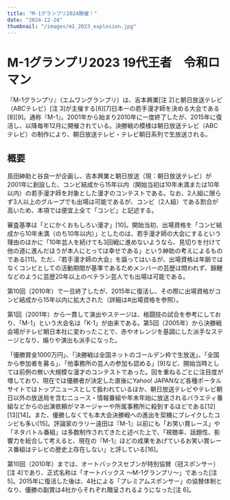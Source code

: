 ```yaml
---
title: "M-1グランプリ2024開催！"
date: "2024-12-24"
thumbnail: "/images/m1_2023_explosion.jpg"
---
```

# M-1グランプリ2023 19代王者　令和ロマン

『M-1グランプリ』（エムワングランプリ）は、吉本興業[注 2]と朝日放送テレビ（ABCテレビ）[注 3]が主催する[6][7]日本一の若手漫才師を決める大会である[8][9]。通称『M-1』。2001年から始まり2010年に一度終了したが、2015年に復活し、以降毎年12月に開催されている。決勝戦の模様は朝日放送テレビ（ABCテレビ）の制作により、朝日放送テレビ・テレビ朝日系列で生放送される。

## 概要
島田紳助と谷良一が企画し、吉本興業と朝日放送（現：朝日放送テレビ）が2001年に創設した、コンビ結成から15年以内（開始当初は10年未満または10年以内）の若手漫才師を対象とした漫才のコンテストである。なお、2人組に限らず3人以上のグループでも出場は可能であるが、コンビ（2人組）である割合が高いため、本項では便宜上全て「コンビ」と記述する。

審査基準は「とにかくおもしろい漫才」[10]。開始当初、出場資格を「コンビ結成から10年未満（のち10年以内）」としたのは、若手漫才師の大会にするという理由のほかに「10年芸人を続けても3回戦に進めないようなら、見切りを付けて他の道に進んだほうが本人にとっては幸せである」という紳助の考えによるものである[11]。ただ、『若手漫才師の大会』を謳ってはいるが、出場資格は年齢ではなくコンビとしての活動期間が基準であるためメンバーの芸歴は問われず、錦鯉などのように芸歴20年以上のベテラン芸人でも出場は可能である。

第10回（2010年）で一旦終了したが、2015年に復活し、その際に出場資格がコンビ結成から15年以内に拡大された（詳細は#出場資格を参照）。

第1回（2001年）から一貫して演出やステージは、格闘技の試合を参考にしており、「M-1」という大会名は「K-1」が由来である。第5回（2005年）から決勝戦会場がテレビ朝日本社に変わったことで、赤やオレンジを基調にした派手なステージとなり、煽りや演出も派手になった。

「優勝賞金1000万円」、「決勝戦は全国ネットのゴールデン枠で生放送」、「全国から参加者を募る」、「他事務所の芸人の参加も認める」[9]など、開始当時としては前例の無い大規模な漫才のコンテストであった。回を重ねるごとに注目度が増しており、現在では優勝者が決定した直後にYahoo! JAPANなど各種ポータルサイトではトップニュースとして扱われているほか、朝日放送テレビやテレビ朝日以外の放送局を含むニュース・情報番組や年末年始に放送されるバラエティ番組などからの出演依頼がマネージャーや所属事務所に殺到するほどである[12][13][14]。また、優勝しなくても本大会決勝戦への進出を契機にブレイクしたコンビも多い[15]。評論家のラリー遠田は『M-1』以前にも「お笑い賞レース」や「ネタバトル番組」は多数制作されてきたと述べた上で、「視聴率、話題性、影響力を総合して考えると、現在の『M-1』ほどの成果をあげているお笑い賞レース番組はテレビの歴史上存在しない」と評している[16]。

第10回（2010年）までは、オートバックスセブンが特別協賛（冠スポンサー）[注 4]であり、正式名称は「オートバックス 〜M-1グランプリ〜」であった[注 5]。2015年に復活した後は、4社による「プレミアムスポンサー」の協賛体制となり、優勝の副賞は4社からそれぞれ贈呈されるようになった[注 6]。

